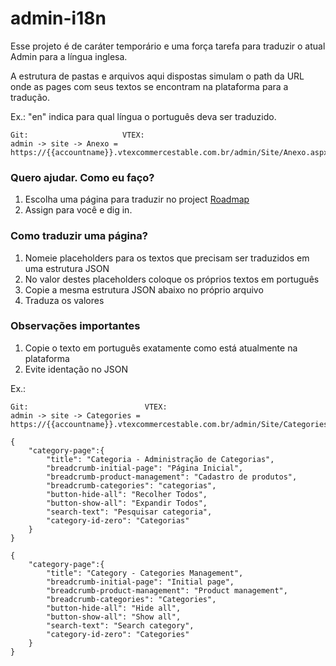 # admin-i18n

Esse projeto é de caráter temporário e uma força tarefa para traduzir o atual Admin para a língua inglesa. 

A estrutura de pastas e arquivos aqui dispostas simulam o path da URL onde as pages com seus textos se encontram na plataforma para a tradução.

Ex.: "en" indica para qual língua o português deva ser traduzido.
~~~~
Git:                     VTEX:
admin -> site -> Anexo = https://{{accountname}}.vtexcommercestable.com.br/admin/Site/Anexo.aspx
~~~~

### Quero ajudar. Como eu faço?

1. Escolha uma página para traduzir no project [Roadmap](https://github.com/vtex/admin-i18n/projects/1)
2. Assign para você e dig in.

### Como traduzir uma página?

1. Nomeie placeholders para os textos que precisam ser traduzidos em uma estrutura JSON
2. No valor destes placeholders coloque os próprios textos em português 
3. Copie a mesma estrutura JSON abaixo no próprio arquivo
4. Traduza os valores

### Observações importantes

1. Copie o texto em português exatamente como está atualmente na plataforma
2. Evite identação no JSON

Ex.:

~~~~
Git:                          VTEX:
admin -> site -> Categories = https://{{accountname}}.vtexcommercestable.com.br/admin/Site/Categories.aspx
~~~~
~~~~
{
	"category-page":{
		"title": "Categoria - Administração de Categorias",
		"breadcrumb-initial-page": "Página Inicial",
		"breadcrumb-product-management": "Cadastro de produtos",
		"breadcrumb-categories": "categorias",
		"button-hide-all": "Recolher Todos",
		"button-show-all": "Expandir Todos",
		"search-text": "Pesquisar categoria",
		"category-id-zero": "Categorias"
	}
}
~~~~
~~~~
{
	"category-page":{
		"title": "Category - Categories Management",
		"breadcrumb-initial-page": "Initial page",
		"breadcrumb-product-management": "Product management",
		"breadcrumb-categories": "Categories",
		"button-hide-all": "Hide all",
		"button-show-all": "Show all",
		"search-text": "Search category",
		"category-id-zero": "Categories"
	}
}
~~~~
